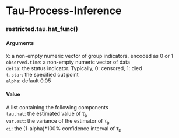 # Tau-Process-Inference

### restricted.tau.hat_func()


#### Arguments
`X`: a non-empty numeric vector of group indicators, encoded as 0 or 1 <br>
`observed.time`: a non-empty numeric vector of data <br>
`delta`: the status indicator. Typically, 0: censored, 1: died <br>
`t.star`: the specified cut point <br>
`alpha`: default 0.05 <br>

#### Value
A list containing the following components <br>
`tau.hat`: the estimated value of &tau;<sub>b</sub> <br>
`var.est`: the variance of the estimator of &tau;<sub>b</sub><br>
`ci`: the (1-alpha)*100% confidence interval of &tau;<sub>b</sub><br>
